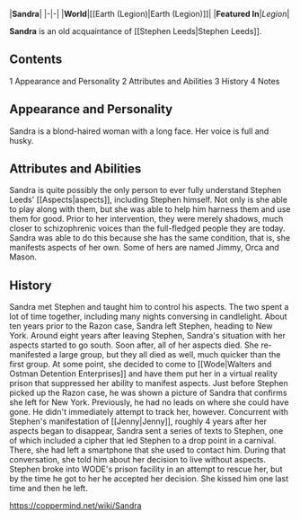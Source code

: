 |**Sandra**|
|-|-|
|**World**|[[Earth (Legion)\|Earth (Legion)]]|
|**Featured In**|*Legion*|

**Sandra** is an old acquaintance of [[Stephen Leeds\|Stephen Leeds]].

## Contents

1 Appearance and Personality
2 Attributes and Abilities
3 History
4 Notes


## Appearance and Personality
Sandra is a blond-haired woman with a long face. Her voice is full and husky.

## Attributes and Abilities
Sandra is quite possibly the only person to ever fully understand Stephen Leeds' [[Aspects\|aspects]], including Stephen himself. Not only is she able to play along with them, but she was able to help him harness them and use them for good. Prior to her intervention, they were merely shadows, much closer to schizophrenic voices than the full-fledged people they are today.
Sandra was able to do this because she has the same condition, that is, she manifests aspects of her own. Some of hers are named Jimmy, Orca and Mason.

## History
Sandra met Stephen and taught him to control his aspects. The two spent a lot of time together, including many nights conversing in candlelight.
About ten years prior to the Razon case, Sandra left Stephen, heading to New York.
Around eight years after leaving Stephen, Sandra's situation with her aspects started to go south. Soon after, all of her aspects died. She re-manifested a large group, but they all died as well, much quicker than the first group. At some point, she decided to come to [[Wode\|Walters and Ostman Detention Enterprises]] and have them put her in a virtual reality prison that suppressed her ability to manifest aspects.
Just before Stephen picked up the Razon case, he was shown a picture of Sandra that confirms she left for New York. Previously, he had no leads on where she could have gone. He didn't immediately attempt to track her, however.
Concurrent with Stephen's manifestation of [[Jenny\|Jenny]], roughly 4 years after her aspects began to disappear, Sandra sent a series of texts to Stephen, one of which included a cipher that led Stephen to a drop point in a carnival. There, she had left a smartphone that she used to contact him. During that conversation, she told him about her decision to live without aspects.
Stephen broke into WODE's prison facility in an attempt to rescue her, but by the time he got to her he accepted her decision. She kissed him one last time and then he left.



https://coppermind.net/wiki/Sandra